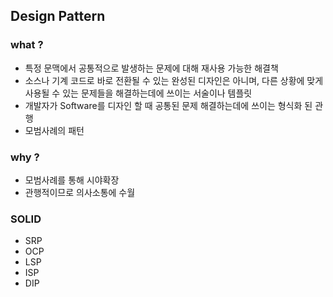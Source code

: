 ## Design Pattern
### what ? 
- 특정 문맥에서 공통적으로 발생하는 문제에 대해 재사용 가능한 해결책
- 소스나 기계 코드로 바로 전환될 수 있는 완성된 디자인은 아니며, 다른 상황에 맞게 사용될 수 있는 문제들을 해결하는데에 쓰이는 서술이나 템플릿
- 개발자가 Software를 디자인 할 때 공통된 문제 해결하는데에 쓰이는 형식화 된 관행
- 모범사례의 패턴

### why ?
- 모범사례를 통해 시야확장
- 관행적이므로 의사소통에 수월

### SOLID
- SRP
- OCP
- LSP
- ISP
- DIP